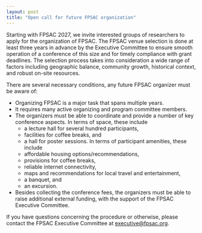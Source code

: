 ```yaml
---
layout: post
title: "Open call for future FPSAC organization"
---
```

Starting with FPSAC 2027, we invite interested groups of researchers to apply for the organization of FPSAC.  The FPSAC venue selection is done at least three years in advance by the Executive Committee to ensure smooth operation of a conference of this size and for timely compliance with grant deadlines. The selection process takes into consideration a wide range of factors including geographic balance, community growth, historical context, and robust on-site resources.

There are several necessary conditions, any future FPSAC organizer must be aware of:

* Organizing FPSAC is a major task that spans multiple years.
* It requires many active organizing and program committee members.
* The organizers must be able to coordinate and provide a number of key conference aspects.
  In terms of space, these include
  * a lecture hall for several hundred participants,
  * facilities for coffee breaks, and
  * a hall for poster sessions.
  In terms of participant amenities, these include
  * affordable housing options/recommendations,
  * provisions for coffee breaks,
  * reliable internet connectivity,
  * maps and recommendations for local travel and entertainment,
  * a banquet, and
  * an excursion.
* Besides collecting the conference fees, the organizers must be able to raise additional external funding, with the support of the FPSAC Executive Committee.

If you have questions concerning the procedure or otherwise, please contact the FPSAC Executive Committee at [executive@fpsac.org](mailto:executive@fpsac.org).
